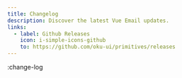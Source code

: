 ```yaml
---
title: Changelog
description: Discover the latest Vue Email updates.
links:
  - label: Github Releases
    icon: i-simple-icons-github
    to: https://github.com/oku-ui/primitives/releases
---
```


:change-log
